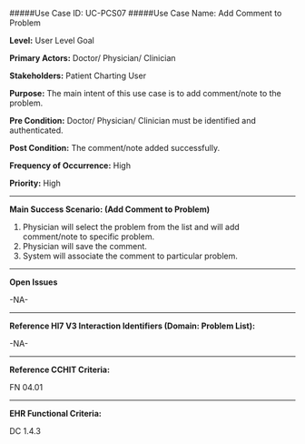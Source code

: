#####Use Case ID: UC-PCS07
#####Use Case Name: Add Comment to Problem

**Level:**                     User Level Goal

**Primary Actors:**            Doctor/ Physician/ Clinician 

**Stakeholders:**              Patient Charting User

**Purpose:**                   The main intent of this use case is to add comment/note to the problem.

**Pre Condition:**             Doctor/ Physician/ Clinician must be identified and authenticated.  

**Post Condition:**            The comment/note added successfully.    

**Frequency of Occurrence:**   High

**Priority:**                  High
__________________________________________________________
**Main Success Scenario: (Add Comment to Problem)**

1.	Physician will select the problem from the list and will add comment/note to specific problem.
2.	Physician will save the comment.
3.	System will associate the comment to particular problem.

_______________________________________________________________
**Open Issues**

-NA-
_______________________________________________________________
**Reference Hl7 V3 Interaction Identifiers (Domain: Problem List):**

-NA-
_______________________________________________________________
**Reference CCHIT Criteria:**

FN 04.01  

_______________________________________________________________
**EHR Functional Criteria:**

DC 1.4.3
